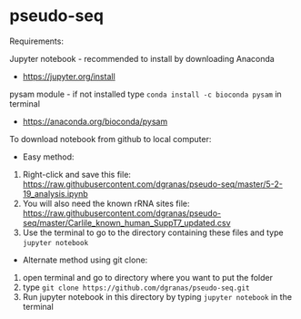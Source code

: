 # pseudo-seq

Requirements:

Jupyter notebook - recommended to install by downloading Anaconda

  + https://jupyter.org/install

pysam module - if not installed type `conda install -c bioconda pysam` in terminal

  + https://anaconda.org/bioconda/pysam

To download notebook from github to local computer:

  + Easy method:
  1. Right-click and save this file: https://raw.githubusercontent.com/dgranas/pseudo-seq/master/5-2-19_analysis.ipynb
  2. You will also need the known rRNA sites file: https://raw.githubusercontent.com/dgranas/pseudo-seq/master/Carlile_known_human_SuppT7_updated.csv
  3. Use the terminal to go to the directory containing these files and type `jupyter notebook`
  
  + Alternate method using git clone:
1. open terminal and go to directory where you want to put the folder
2. type `git clone https://github.com/dgranas/pseudo-seq.git`
3. Run jupyter notebook in this directory by typing `jupyter notebook` in the terminal


